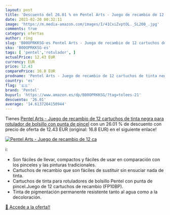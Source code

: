 ```yaml
---
layout: post
title: 'Descuento del 26.01 % en Pentel Arts - Juego de recambio de 12 ca'
date: 2021-02-20 00:32:11
image: 'https://m.media-amazon.com/images/I/41CxiZvptOL._SL200_.jpg'
comments: true
category: ofertas
author: ring
slug: 'B00OPRKKSG-es Pentel Arts - Juego de recambio de 12 cartuchos de tinta...'
sku: 'B00OPRKKSG-es'
tags: [ 'pentel','rotulador', ]
actualPrice: 12.43 EUR
currency: EUR
price: 12.43
comparePrice: 16.8 EUR
prodname: 'Pentel Arts - Juego de recambio de 12 cartuchos de tinta negra para rotulador de bolsillo con punta de pincel'
country: 'es'
flag: '🇪🇸'
brand: 'Pentel'
buyurl: 'https://www.amazon.es/dp/B00OPRKKSG/?tag=tolees-21'
descuento: '26.01'
average: '14.6137264150944'
---
```


Tienes [Pentel Arts - Juego de recambio de 12 cartuchos de tinta negra para rotulador de bolsillo con punta de pincel](https://www.amazon.es/dp/B00OPRKKSG/?tag=tolees-21) con un 26.01 % de descuento con precio de oferta de 12.43 EUR (original: 16.8 EUR) en el siguiente enlace!

[![Pentel Arts - Juego de recambio de 12 ca](https://m.media-amazon.com/images/I/41CxiZvptOL._SL200_.jpg)](https://www.amazon.es/dp/B00OPRKKSG/?tag=tolees-21)

ℹ️:

- Son fáciles de llevar, compactos y fáciles de usar en comparación con los pinceles y las pinturas tradicionales.
- Cartuchos de recambio que son fáciles de sustituir sin ensuciar nada de tinta.
- Cartuchos de tinta para rotuladores de bolsillo Pentel con punta de pincel.Juego de 12 cartuchos de recambio (FP10BP).
- Tinta de pigmentación permanente resistente tanto al agua como a la decoloración.

[🛒 Accede a la oferta!!](https://www.amazon.es/dp/B00OPRKKSG/?tag=tolees-21)

